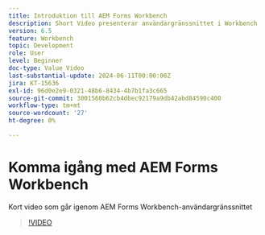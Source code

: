 ```yaml
---
title: Introduktion till AEM Forms Workbench
description: Short Video presenterar användargränssnittet i Workbench
version: 6.5
feature: Workbench
topic: Development
role: User
level: Beginner
doc-type: Value Video
last-substantial-update: 2024-06-11T00:00:00Z
jira: KT-15636
exl-id: 96d0e2e9-0321-48b6-8434-4b7b1fa3c665
source-git-commit: 3001560b62cb4dbec92179a9db42abd84590c400
workflow-type: tm+mt
source-wordcount: '27'
ht-degree: 0%

---
```


# Komma igång med AEM Forms Workbench

Kort video som går igenom AEM Forms Workbench-användargränssnittet

>[!VIDEO](https://video.tv.adobe.com/v/3429493/?learn=on)
